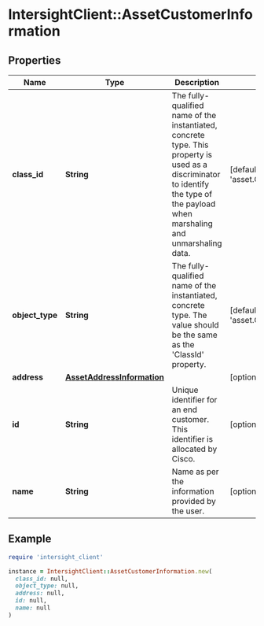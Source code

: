 # IntersightClient::AssetCustomerInformation

## Properties

| Name | Type | Description | Notes |
| ---- | ---- | ----------- | ----- |
| **class_id** | **String** | The fully-qualified name of the instantiated, concrete type. This property is used as a discriminator to identify the type of the payload when marshaling and unmarshaling data. | [default to &#39;asset.CustomerInformation&#39;] |
| **object_type** | **String** | The fully-qualified name of the instantiated, concrete type. The value should be the same as the &#39;ClassId&#39; property. | [default to &#39;asset.CustomerInformation&#39;] |
| **address** | [**AssetAddressInformation**](AssetAddressInformation.md) |  | [optional] |
| **id** | **String** | Unique identifier for an end customer. This identifier is allocated by Cisco. | [optional][readonly] |
| **name** | **String** | Name as per the information provided by the user. | [optional][readonly] |

## Example

```ruby
require 'intersight_client'

instance = IntersightClient::AssetCustomerInformation.new(
  class_id: null,
  object_type: null,
  address: null,
  id: null,
  name: null
)
```

